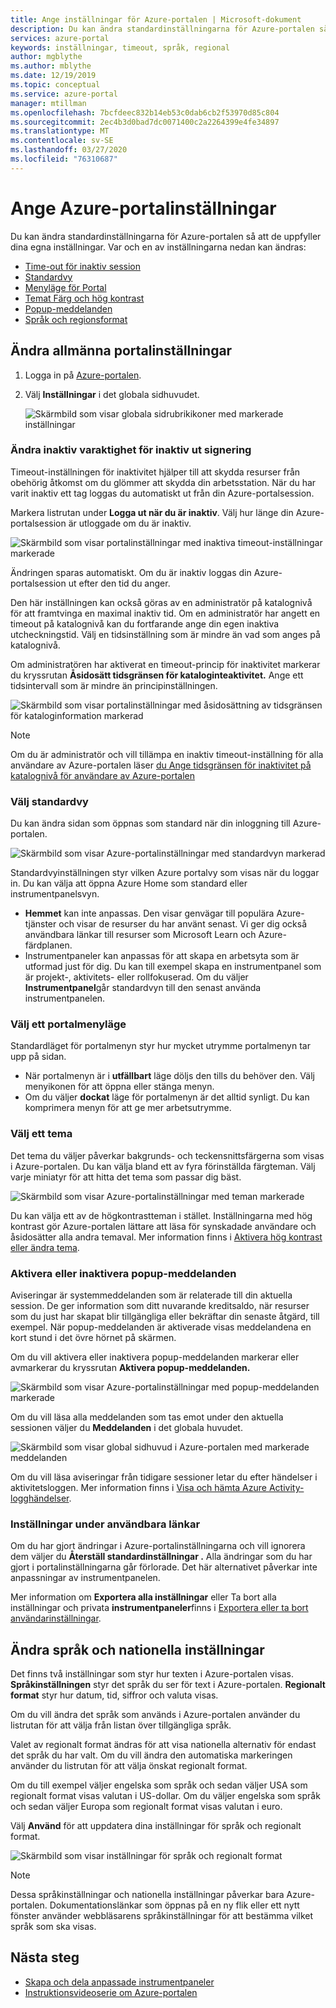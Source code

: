 ```yaml
---
title: Ange inställningar för Azure-portalen | Microsoft-dokument
description: Du kan ändra standardinställningarna för Azure-portalen så att de uppfyller dina egna inställningar. Inställningarna inkluderar tidsgränsen för inaktiv session, standardvy, menyläge, kontrast, tema, meddelanden och språk- och regionalformat
services: azure-portal
keywords: inställningar, timeout, språk, regional
author: mgblythe
ms.author: mblythe
ms.date: 12/19/2019
ms.topic: conceptual
ms.service: azure-portal
manager: mtillman
ms.openlocfilehash: 7bcfdeec832b14eb53c0dab6cb2f53970d85c804
ms.sourcegitcommit: 2ec4b3d0bad7dc0071400c2a2264399e4fe34897
ms.translationtype: MT
ms.contentlocale: sv-SE
ms.lasthandoff: 03/27/2020
ms.locfileid: "76310687"
---
```

# <a name="set-your-azure-portal-preferences"></a>Ange Azure-portalinställningar

Du kan ändra standardinställningarna för Azure-portalen så att de uppfyller dina egna inställningar. Var och en av inställningarna nedan kan ändras:

* [Time-out för inaktiv session](#change-the-idle-duration-for-inactive-sign-out)
* [Standardvy](#choose-your-default-view)
* [Menyläge för Portal](#choose-a-portal-menu-mode)
* [Temat Färg och hög kontrast](#choose-a-theme)
* [Popup-meddelanden](#enable-or-disable-pop-up-notifications)
* [Språk och regionsformat](#change-language-and-regional-settings)

## <a name="change-general-portal-settings"></a>Ändra allmänna portalinställningar

1. Logga in på [Azure-portalen](https://portal.azure.com).
2. Välj **Inställningar** i det globala sidhuvudet.

    ![Skärmbild som visar globala sidrubrikikoner med markerade inställningar](./media/set-preferences/header-settings.png)

### <a name="change-the-idle-duration-for-inactive-sign-out"></a>Ändra inaktiv varaktighet för inaktiv ut signering

Timeout-inställningen för inaktivitet hjälper till att skydda resurser från obehörig åtkomst om du glömmer att skydda din arbetsstation. När du har varit inaktiv ett tag loggas du automatiskt ut från din Azure-portalsession.

Markera listrutan under **Logga ut när du är inaktiv**. Välj hur länge din Azure-portalsession är utloggade om du är inaktiv.

   ![Skärmbild som visar portalinställningar med inaktiva timeout-inställningar markerade](./media/set-preferences/inactive-signout-user.png)

Ändringen sparas automatiskt. Om du är inaktiv loggas din Azure-portalsession ut efter den tid du anger.

Den här inställningen kan också göras av en administratör på katalognivå för att framtvinga en maximal inaktiv tid. Om en administratör har angett en timeout på katalognivå kan du fortfarande ange din egen inaktiva utcheckningstid. Välj en tidsinställning som är mindre än vad som anges på katalognivå.

Om administratören har aktiverat en timeout-princip för inaktivitet markerar du kryssrutan **Åsidosätt tidsgränsen för kataloginteaktivitet.** Ange ett tidsintervall som är mindre än principinställningen.

   ![Skärmbild som visar portalinställningar med åsidosättning av tidsgränsen för kataloginformation markerad](./media/set-preferences/inactive-signout-override.png)


> [!NOTE]
> Om du är administratör och vill tillämpa en inaktiv timeout-inställning för alla användare av Azure-portalen läser [du Ange tidsgränsen för inaktivitet på katalognivå för användare av Azure-portalen](admin-timeout.md)
>

### <a name="choose-your-default-view"></a>Välj standardvy 

Du kan ändra sidan som öppnas som standard när din inloggning till Azure-portalen.

   ![Skärmbild som visar Azure-portalinställningar med standardvyn markerad](./media/set-preferences/default-view.png)

Standardvyinställningen styr vilken Azure portalvy som visas när du loggar in. Du kan välja att öppna Azure Home som standard eller instrumentpanelsvyn.

* **Hemmet** kan inte anpassas.  Den visar genvägar till populära Azure-tjänster och visar de resurser du har använt senast. Vi ger dig också användbara länkar till resurser som Microsoft Learn och Azure-färdplanen.
* Instrumentpaneler kan anpassas för att skapa en arbetsyta som är utformad just för dig. Du kan till exempel skapa en instrumentpanel som är projekt-, aktivitets- eller rollfokuserad. Om du väljer **Instrumentpanel**går standardvyn till den senast använda instrumentpanelen.

### <a name="choose-a-portal-menu-mode"></a>Välj ett portalmenyläge

Standardläget för portalmenyn styr hur mycket utrymme portalmenyn tar upp på sidan.

* När portalmenyn är i **utfällbart** läge döljs den tills du behöver den. Välj menyikonen för att öppna eller stänga menyn.
* Om du väljer **dockat** läge för portalmenyn är det alltid synligt. Du kan komprimera menyn för att ge mer arbetsutrymme. 

### <a name="choose-a-theme"></a>Välj ett tema

Det tema du väljer påverkar bakgrunds- och teckensnittsfärgerna som visas i Azure-portalen. Du kan välja bland ett av fyra förinställda färgteman. Välj varje miniatyr för att hitta det tema som passar dig bäst.

   ![Skärmbild som visar Azure-portalinställningar med teman markerade](./media/set-preferences/theme.png)

Du kan välja ett av de högkontrastteman i stället. Inställningarna med hög kontrast gör Azure-portalen lättare att läsa för synskadade användare och åsidosätter alla andra temaval. Mer information finns i [Aktivera hög kontrast eller ändra tema](azure-portal-change-theme-high-contrast.md).

### <a name="enable-or-disable-pop-up-notifications"></a>Aktivera eller inaktivera popup-meddelanden

Aviseringar är systemmeddelanden som är relaterade till din aktuella session. De ger information som ditt nuvarande kreditsaldo, när resurser som du just har skapat blir tillgängliga eller bekräftar din senaste åtgärd, till exempel. När popup-meddelanden är aktiverade visas meddelandena en kort stund i det övre hörnet på skärmen. 

Om du vill aktivera eller inaktivera popup-meddelanden markerar eller avmarkerar du kryssrutan **Aktivera popup-meddelanden.**

   ![Skärmbild som visar Azure-portalinställningar med popup-meddelanden markerade](./media/set-preferences/popup-notifications.png)

Om du vill läsa alla meddelanden som tas emot under den aktuella sessionen väljer du **Meddelanden** i det globala huvudet.

   ![Skärmbild som visar global sidhuvud i Azure-portalen med markerade meddelanden](./media/set-preferences/read-notifications.png)

Om du vill läsa aviseringar från tidigare sessioner letar du efter händelser i aktivitetsloggen. Mer information finns i [Visa och hämta Azure Activity-logghändelser](/azure/azure-monitor/platform/activity-log-view).

### <a name="settings-under-useful-links"></a>Inställningar under användbara länkar

Om du har gjort ändringar i Azure-portalinställningarna och vill ignorera dem väljer du **Återställ standardinställningar .** Alla ändringar som du har gjort i portalinställningarna går förlorade. Det här alternativet påverkar inte anpassningar av instrumentpanelen.

Mer information om **Exportera alla inställningar** eller Ta bort alla inställningar och privata **instrumentpaneler**finns i [Exportera eller ta bort användarinställningar](azure-portal-export-delete-settings.md).

## <a name="change-language-and-regional-settings"></a>Ändra språk och nationella inställningar

Det finns två inställningar som styr hur texten i Azure-portalen visas. **Språkinställningen** styr det språk du ser för text i Azure-portalen. **Regionalt format** styr hur datum, tid, siffror och valuta visas.

Om du vill ändra det språk som används i Azure-portalen använder du listrutan för att välja från listan över tillgängliga språk.

Valet av regionalt format ändras för att visa nationella alternativ för endast det språk du har valt. Om du vill ändra den automatiska markeringen använder du listrutan för att välja önskat regionalt format.

Om du till exempel väljer engelska som språk och sedan väljer USA som regionalt format visas valutan i US-dollar. Om du väljer engelska som språk och sedan väljer Europa som regionalt format visas valutan i euro.

Välj **Använd** för att uppdatera dina inställningar för språk och regionalt format.

   ![Skärmbild som visar inställningar för språk och regionalt format](./media/set-preferences/language.png)

>[!NOTE]
>Dessa språkinställningar och nationella inställningar påverkar bara Azure-portalen. Dokumentationslänkar som öppnas på en ny flik eller ett nytt fönster använder webbläsarens språkinställningar för att bestämma vilket språk som ska visas.
>

## <a name="next-steps"></a>Nästa steg

* [Skapa och dela anpassade instrumentpaneler](azure-portal-dashboards.md)
* [Instruktionsvideoserie om Azure-portalen](azure-portal-video-series.md)
